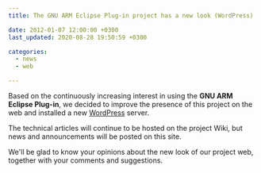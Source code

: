 ```yaml
---
title: The GNU ARM Eclipse Plug-in project has a new look (WordPress)

date: 2012-01-07 12:00:00 +0300
last_updated: 2020-08-28 19:50:59 +0300

categories:
  - news
  - web

---
```


Based on the continuously increasing interest in using the **GNU ARM Eclipse Plug-in**, we decided to improve the presence of this project on the web and installed a new [WordPress](http://wordpress.org/) server.

The technical articles will continue to be hosted on the project Wiki, but news and announcements will be posted on this site.

We'll be glad to know your opinions about the new look of our project web, together with your comments and suggestions.
